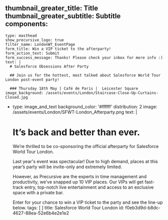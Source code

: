 thumbnail_greater_title: Title
thumbnail_greater_subtitle: Subtitle
components:
  - 
    type: masthead
    show_precursive_logo: true
    filter_name: LondonWT_EventPage
    form_title: Win a VIP ticket to the afterparty!
    form_action_text: Submit
    form_success_message: Thanks! Please check your inbox for more info :)
    text: |
      # Salesforce Obsessions After Party
      
      ## Join us for the hottest, most talked about Salesforce World Tour London post-event party!
      
      ### Thursday 18th May | Café de Paris |  Leicester Square
    image_background: /assets/events/London/Staircase-Close-Up-Curtains-Closed.jpg
  - 
    type: image_and_text
    background_color: '#ffffff'
    distribution: 2
    image: /assets/events/London/SFWT-London_Afterparty.png
    text: |
      # It’s back and better than ever.
      
      We’re thrilled to be co-sponsoring the official afterparty for Salesforce World Tour London.
      
      Last year's event was spectacular! Due to high demand, places at this year’s party will be invite-only and extremely limited.
      
      However, as Precursive are the experts in time management and productivity, we’ve snapped up 10 VIP places. Our VIPs will get fast-track entry, top-notch live entertainment and access to an exclusive space with a private bar.
      
      Enter for your chance to win a VIP ticket to the party and see the line-up below.
tags: [ ]
title: Salesforce World Tour London
id: f0eb3d9d-b8dc-4627-88ea-52e6b4e2e1e2
